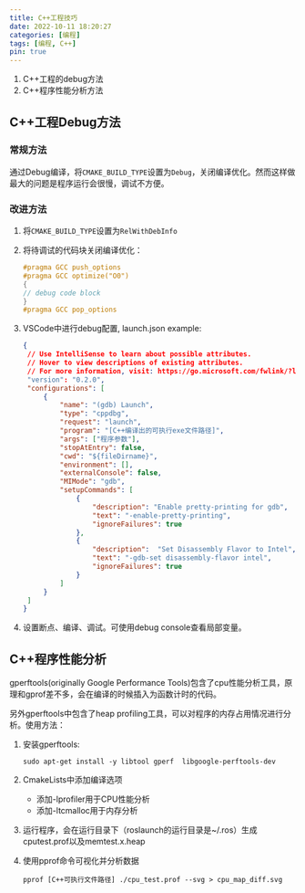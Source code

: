```yaml
---
title: C++工程技巧
date: 2022-10-11 18:20:27
categories: [编程]
tags: [编程, C++]
pin: true
---
```


1. C++工程的debug方法
2. C++程序性能分析方法

<!--more-->

## C++工程Debug方法

### 常规方法

通过Debug编译，将`CMAKE_BUILD_TYPE`设置为`Debug`，关闭编译优化。然而这样做最大的问题是程序运行会很慢，调试不方便。

### 改进方法

1. 将`CMAKE_BUILD_TYPE`设置为`RelWithDebInfo`

2. 将待调试的代码块关闭编译优化：

    ```c++
    #pragma GCC push_options
    #pragma GCC optimize("O0")
    {
    // debug code block
    }
    #pragma GCC pop_options
    ```

3. VSCode中进行debug配置, launch.json example:

   ```json
   {
    // Use IntelliSense to learn about possible attributes.
    // Hover to view descriptions of existing attributes.
    // For more information, visit: https://go.microsoft.com/fwlink/?linkid=830387
    "version": "0.2.0",
    "configurations": [
        {
            "name": "(gdb) Launch",
            "type": "cppdbg",
            "request": "launch",
            "program": "[C++编译出的可执行exe文件路径]",
            "args": ["程序参数"],
            "stopAtEntry": false,
            "cwd": "${fileDirname}",
            "environment": [],
            "externalConsole": false,
            "MIMode": "gdb",
            "setupCommands": [
                {
                    "description": "Enable pretty-printing for gdb",
                    "text": "-enable-pretty-printing",
                    "ignoreFailures": true
                },
                {
                    "description":  "Set Disassembly Flavor to Intel",
                    "text": "-gdb-set disassembly-flavor intel",
                    "ignoreFailures": true
                }
            ]
        }
    ]
   }
   ```

4. 设置断点、编译、调试。可使用debug console查看局部变量。

## C++程序性能分析

gperftools(originally Google Performance Tools)包含了cpu性能分析工具，原理和gprof差不多，会在编译的时候插入为函数计时的代码。

另外gperftools中包含了heap profiling工具，可以对程序的内存占用情况进行分析。使用方法：

1. 安装gperftools:

    ```shell
    sudo apt-get install -y libtool gperf  libgoogle-perftools-dev
    ```

2. CmakeLists中添加编译选项

     - 添加-lprofiler用于CPU性能分析
     - 添加-ltcmalloc用于内存分析

3. 运行程序，会在运行目录下（roslaunch的运行目录是~/.ros）生成cputest.prof以及memtest.x.heap

4. 使用pprof命令可视化并分析数据

    ```shell
    pprof [C++可执行文件路径] ./cpu_test.prof --svg > cpu_map_diff.svg
    ```
